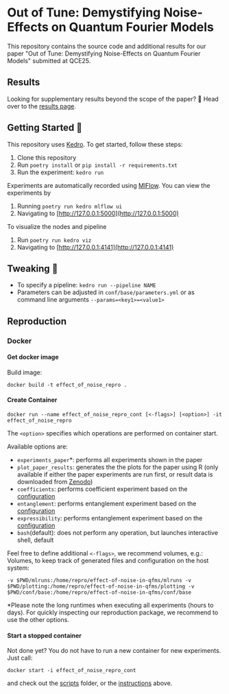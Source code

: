 # Out of Tune: Demystifying Noise-Effects on Quantum Fourier Models

This repository contains the source code and additional results for our paper "Out of Tune: Demystifying Noise-Effects on Quantum Fourier Models" submitted at QCE25.

## Results

Looking for supplementary results beyond the scope of the paper? :eyes:
Head over to the [results page](plotting/RESULTS.md).

## Getting Started :rocket:

This repository uses [Kedro](https://kedro.org/). To get started, follow these steps:
1. Clone this repository
2. Run `poetry install` or `pip install -r requirements.txt`
3. Run the experiment: `kedro run`

Experiments are automatically recorded using [MlFlow](https://mlflow.org/). You can view the experiments by
1. Running `poetry run kedro mlflow ui`
2. Navigating to [http://127.0.0.1:5000](http://127.0.0.1:5000)

To visualize the nodes and pipeline
1. Run `poetry run kedro viz`
2. Navigating to [http://127.0.0.1:4141](http://127.0.0.1:4141)

## Tweaking :wrench:

- To specify a pipeline: `kedro run --pipeline NAME`
- Parameters can be adjusted in `conf/base/parameters.yml` or as command line arguments `--params=<key1>=<value1>`

## Reproduction

### Docker

#### Get docker image
Build image:

```docker build -t effect_of_noise_repro .```

#### Create Container

```
docker run --name effect_of_noise_repro_cont [<-flags>] [<option>] -it effect_of_noise_repro
```

The `<option>` specifies which operations are performed on container start.

Available options are:
* `experiments_paper`\*: performs all experiments shown in the paper
* `plot_paper_results`: generates the the plots for the paper using R (only available if either the paper experiments are run first, or result data is downloaded from [Zenodo](https://doi.org/10.5281/zenodo.15211318))
* `coefficients`: performs coefficient experiment based on the [configuration](conf/base/parameters.yml)
* `entanglement`: performs entanglement experiment based on the [configuration](conf/base/parameters.yml)
* `expressibility`: performs entanglement experiment based on the [configuration](conf/base/parameters.yml)
* `bash`(default): does not perform any operation, but launches interactive shell, default

Feel free to define additional `<-flags>`, we recommend volumes, e.g.:
Volumes, to keep track of generated files and configuration on the host system:
```
-v $PWD/mlruns:/home/repro/effect-of-noise-in-qfms/mlruns -v $PWD/plotting:/home/repro/effect-of-noise-in-qfms/plotting -v $PWD/conf/base:/home/repro/effect-of-noise-in-qfms/conf/base
```

\*Please note the long runtimes when executing all experiments (hours to days).
For quickly inspecting our reproduction package, we recommend to use the other options.

#### Start a stopped container
Not done yet? You do not have to run a new container for new experiments. Just call:
```
docker start -i effect_of_noise_repro_cont
```
and check out the [scripts](scripts/) folder, or the [instructions](#tweaking-wrench) above.
